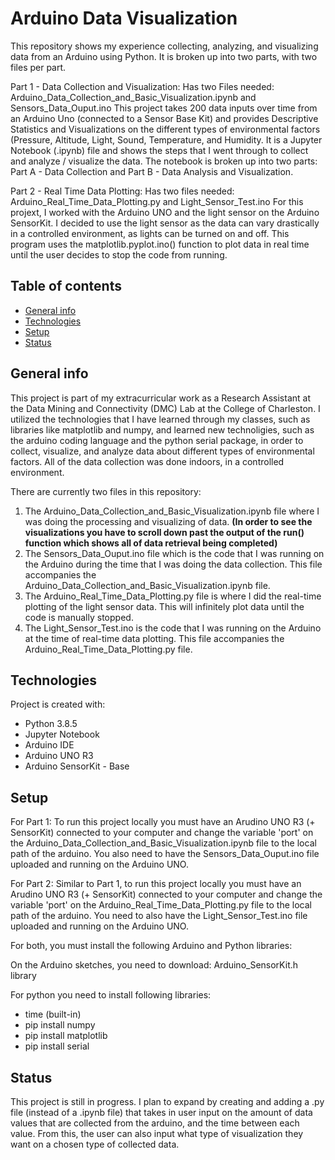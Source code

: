 # Arduino Data Visualization
This repository shows my experience collecting, analyzing, and visualizing data from an Arduino using Python. It is broken up into two parts, with two files per part.

Part 1 - Data Collection and Visualization:
Has two Files needed: Arduino_Data_Collection_and_Basic_Visualization.ipynb and Sensors_Data_Ouput.ino
This project takes 200 data inputs over time from an Arduino Uno (connected to a Sensor Base Kit) and provides Descriptive Statistics and Visualizations on the different types of environmental factors (Pressure, Altitude, Light, Sound, Temperature, and Humidity. It is a Jupyter Notebook (.ipynb) file and shows the steps that I went through to collect and analyze / visualize the data. The notebook is broken up into two parts: Part A - Data Collection and Part B - Data Analysis and Visualization.

Part 2 - Real Time Data Plotting:
Has two files needed: Arduino_Real_Time_Data_Plotting.py and Light_Sensor_Test.ino
For this projext, I worked with the Arduino UNO and the light sensor on the Arduino SensorKit. I decided to use the light sensor as the data can vary drastically in a controlled environment, as lights can be turned on and off. This program uses the matplotlib.pyplot.ino() function to plot data in real time until the user decides to stop the code from running.

## Table of contents
* [General info](#general-info)
* [Technologies](#technologies)
* [Setup](#setup)
* [Status](#status)

## General info
This project is part of my extracurricular work as a Research Assistant at the Data Mining and Connectivity (DMC) Lab at the College of Charleston. I utilized the technologies that I have learned through my classes, such as libraries like matplotlib and numpy, and learned new technoligies, such as the arduino coding language and the python serial package, in order to collect, visualize, and analyze data about different types of environmental factors. All of the data collection was done indoors, in a controlled environment. 

There are currently two files in this repository:
1. The Arduino_Data_Collection_and_Basic_Visualization.ipynb file where I was doing the processing and visualizing of data. __(In order to see the visualizations you have to scroll down past the output of the run() function which shows all of data retrieval being completed)__
2. The Sensors_Data_Ouput.ino file which is the code that I was running on the Arduino during the time that I was doing the data collection. This file accompanies the Arduino_Data_Collection_and_Basic_Visualization.ipynb file.
3. The Arduino_Real_Time_Data_Plotting.py file is where I did the real-time plotting of the light sensor data. This will infinitely plot data until the code is manually stopped.
4. The Light_Sensor_Test.ino is the code that I was running on the Arduino at the time of real-time data plotting. This file accompanies the Arduino_Real_Time_Data_Plotting.py file.
	
## Technologies
Project is created with:
* Python 3.8.5
* Jupyter Notebook
* Arduino IDE
* Arduino UNO R3
* Arduino SensorKit - Base
	
## Setup
For Part 1:
To run this project locally you must have an Arudino UNO R3 (+ SensorKit) connected to your computer and change the variable 'port' on the Arduino_Data_Collection_and_Basic_Visualization.ipynb file to the local path of the arduino. You also need to have the Sensors_Data_Ouput.ino file uploaded and running on the Arduino UNO. 

For Part 2:
Similar to Part 1, to run this project locally you must have an Arudino UNO R3 (+ SensorKit) connected to your computer and change the variable 'port' on the Arduino_Real_Time_Data_Plotting.py file to the local path of the arduino. You need to also have the Light_Sensor_Test.ino file uploaded and running on the Arduino UNO.

For both, you must install the following Arduino and Python libraries:

On the Arduino sketches, you need to download:
Arduino_SensorKit.h library 

For python you need to install following libraries:
* time (built-in) 
* pip install numpy
* pip install matplotlib
* pip install serial

## Status
This project is still in progress. I plan to expand by creating and adding a .py file (instead of a .ipynb file) that takes in user input on the amount of data values that are collected from the arduino, and the time between each value. From this, the user can also input what type of visualization they want on a chosen type of collected data.
